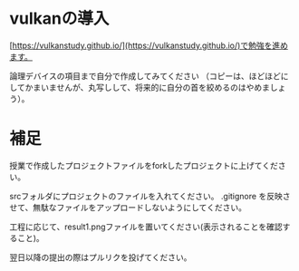 # vulkanの導入

[https://vulkanstudy.github.io/](https://vulkanstudy.github.io/)で勉強を進めます。

論理デバイスの項目まで自分で作成してみてください
（コピーは、ほどほどにしてかまいませんが、丸写しして、将来的に自分の首を絞めるのはやめましょう）。


# 補足
授業で作成したプロジェクトファイルをforkしたプロジェクトに上げてください。

srcフォルダにプロジェクトのファイルを入れてください。
.gitignore を反映させて、無駄なファイルをアップロードしないようにしてください。

工程に応じて、result1.pngファイルを置いてください(表示されることを確認すること)。

翌日以降の提出の際はプルリクを投げてください。
